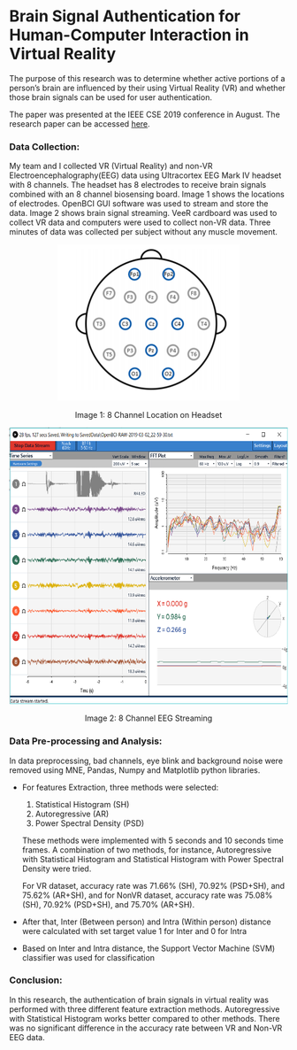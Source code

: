 # Brain Signal Authentication for Human-Computer Interaction in Virtual Reality

The purpose of this research was to determine whether active portions of a person’s brain are influenced by their using Virtual Reality (VR) and whether those brain signals can be used for user authentication. 

The paper was presented at the IEEE CSE 2019 conference in August. The research paper can be accessed [here](https://ieeexplore.ieee.org/document/8919581).


### Data Collection:

My team and I collected VR (Virtual Reality) and non-VR Electroencephalography(EEG) data using Ultracortex EEG Mark IV headset with 8 channels. The headset has 8 electrodes to receive brain signals combined with an 8 channel biosensing board. Image 1 shows the locations of electrodes. OpenBCI GUI software was used to stream and store the data. Image 2 shows brain signal streaming. VeeR cardboard was used to collect VR data and computers were used to collect non-VR data. Three minutes of data was collected per subject without any muscle movement.  

<p align="center"><img src="https://github.com/SonalSavaliya/Brain-Signal-Authentication-for-Human-computer-Interaction-in-Virtual-Reality/blob/master/Images/8%20channel%20location.PNG" />
  <p align="center">Image 1: 8 Channel Location on Headset</p>
</p>

<p align="center"><img src="https://github.com/SonalSavaliya/Brain-Signal-Authentication-for-Human-computer-Interaction-in-Virtual-Reality/blob/master/Images/EEG%20Streaming.png"  height="500" />
  <p align="center">Image 2: 8 Channel EEG Streaming</p>
</p>
 
 

### Data Pre-processing and Analysis:

In data preprocessing, bad channels, eye blink and background noise were removed using MNE, Pandas, Numpy and Matplotlib python libraries. 

- For features Extraction, three methods were selected:
  1) Statistical Histogram (SH)
  2) Autoregressive (AR)
  3) Power Spectral Density (PSD)
  
  These methods were implemented with 5 seconds and 10 seconds time frames. A combination of two methods, for instance, Autoregressive with Statistical Histogram and  Statistical Histogram with Power Spectral Density were tried.
  
  For VR dataset, accuracy rate was 71.66% (SH), 70.92% (PSD+SH), and 75.62% (AR+SH), and for NonVR dataset, accuracy rate was 75.08% (SH), 70.92% (PSD+SH), and 75.70% (AR+SH).
  
  
- After that, Inter (Between person) and Intra (Within person) distance were calculated with set target value 1 for Inter and 0 for Intra
- Based on Inter and Intra distance, the Support Vector Machine (SVM) classifier was used for classification


### Conclusion:

In this research, the authentication of brain signals in virtual reality was performed with three different feature extraction methods. Autoregressive with Statistical Histogram works better compared to other methods. There was no significant difference in the accuracy rate between VR and Non-VR EEG data.




